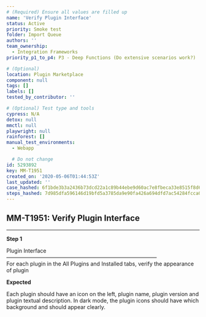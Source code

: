 ```yaml
---
# (Required) Ensure all values are filled up
name: 'Verify Plugin Interface'
status: Active
priority: Smoke test
folder: Import Queue
authors: ''
team_ownership:
  - Integration Frameworks
priority_p1_to_p4: P3 - Deep Functions (Do extensive scenarios work?)

# (Optional)
location: Plugin Marketplace
component: null
tags: []
labels: []
tested_by_contributor: ''

# (Optional) Test type and tools
cypress: N/A
detox: null
mmctl: null
playwright: null
rainforest: []
manual_test_environments:
  - Webapp

  # Do not change
id: 5293892
key: MM-T1951
created_on: '2020-05-06T01:44:53Z'
last_updated: ''
case_hashed: 6f1bde3b3a2436b73dcd22a1c89b44ebe9d60ac7e8fbeca33e8515f8d6a198be2fc3812e22e68bc136bfe6efeb66e26e
steps_hashed: 7d985dfa596146d19bfd5a3785da9e90fa426a694dfd7ac54284fcca0eb4fa410c5b45cc7a83da9560bf8d97dea8c12c
---
```


<!-- (Auto-generated) Based on frontmatter's "key" and "name" -->

## MM-T1951: Verify Plugin Interface

---

**Step 1**

Plugin Interface\
————————————————————————————\
For each plugin in the All Plugins and Installed tabs, verify the appearance of plugin

**Expected**

Each plugin should have an icon on the left, plugin name, plugin version and plugin textual description. In dark mode, the plugin icons should have which background and should appear clearly.
